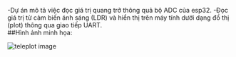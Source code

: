 -Dự án mô tả việc đọc giá trị quang trở thông quả bộ ADC của esp32.
-Đọc giá trị từ cảm biến ánh sáng (LDR) và hiển thị trên máy tính dưới dạng đồ thị (plot) thông qua giao tiếp UART.  
##Hình ảnh minh họa:

![teleplot image](https://github.com/user-attachments/assets/a8081f07-117b-4c52-9634-dafad408a96c)
